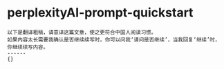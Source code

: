 # perplexityAI-prompt-quickstart
```
以下是翻译粗稿，请意译这篇文章，使之更符合中国人阅读习惯。
如果内容太长需要我确认是否继续续写时，你可以问我‘请问是否继续’，当我回复‘继续’时，你继续续写内容。
------
{}
```
